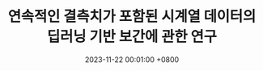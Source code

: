 ---
title:          "연속적인 결측치가 포함된 시계열 데이터의 딥러닝 기반 보간에 관한 연구"
date:           2023-11-22 00:01:00 +0800
selected:       false
pub:            "한국통신학회 학술대회논문집"
# pub_pre:        "Submitted to "
# pub_post:       'Under review.'
pub_date:       "2023"
authors:
  - Seung Jae Lee
  - Dongwoo Kwon
  - Youngmin Ji
links:
  Paper: https://www.dbpia.co.kr/Journal/articleDetail?nodeId=NODE11667507
---